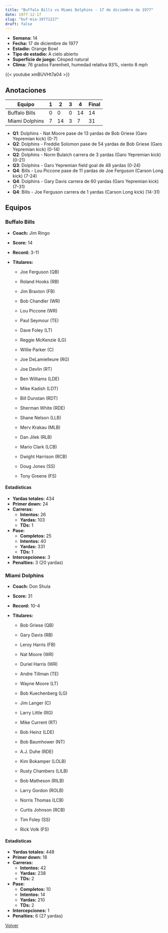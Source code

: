 ```yaml
---
title: "Buffalo Bills vs Miami Dolphins - 17 de diciembre de 1977"
date: 1977-12-17
slug: "buf-mia-19771217"
draft: false
---
```


- **Semana:** 14
- **Fecha:** 17 de diciembre de 1977
- **Estadio:** Orange Bowl
- **Tipo de estadio:** A cielo abierto
- **Superficie de juego:** Césped natural
- **Clima:** 76 grados Farenheit, humedad relativa 93%, viento 8 mph


{{< youtube xmBUVHt7a04 >}}


## Anotaciones
| Equipo | 1 | 2 | 3 | 4 | Final |
|--------|---|---|---|---|-------|
| Buffalo Bills  | 0 | 0 | 0 | 14  | 14 |
| Miami Dolphins  | 7 | 14 | 3 | 7  | 31 |
- **Q1**: Dolphins - Nat Moore pase de 13 yardas de Bob Griese (Garo Yepremian kick) (0-7)
- **Q2**: Dolphins - Freddie Solomon pase de 54 yardas de Bob Griese (Garo Yepremian kick) (0-14)
- **Q2**: Dolphins - Norm Bulaich carrera de 3 yardas (Garo Yepremian kick) (0-21)
- **Q3**: Dolphins - Garo Yepremian field goal de 48 yardas (0-24)
- **Q4**: Bills - Lou Piccone pase de 11 yardas de Joe Ferguson (Carson Long kick) (7-24)
- **Q4**: Dolphins - Gary Davis carrera de 60 yardas (Garo Yepremian kick) (7-31)
- **Q4**: Bills - Joe Ferguson carrera de 1 yardas (Carson Long kick) (14-31)


## Equipos


### Buffalo Bills
* **Coach:** Jim Ringo
* **Score:** 14
* **Record:** 3-11
* **Titulares:** 

  * Joe Ferguson (QB) 

  * Roland Hooks (RB) 

  * Jim Braxton (FB) 

  * Bob Chandler (WR) 

  * Lou Piccone (WR) 

  * Paul Seymour (TE) 

  * Dave Foley (LT) 

  * Reggie McKenzie (LG) 

  * Willie Parker (C) 

  * Joe DeLamielleure (RG) 

  * Joe Devlin (RT) 

  * Ben Williams (LDE) 

  * Mike Kadish (LDT) 

  * Bill Dunstan (RDT) 

  * Sherman White (RDE) 

  * Shane Nelson (LLB) 

  * Merv Krakau (MLB) 

  * Dan Jilek (RLB) 

  * Mario Clark (LCB) 

  * Dwight Harrison (RCB) 

  * Doug Jones (SS) 

  * Tony Greene (FS) 

#### Estadísticas
* **Yardas totales:** 434
* **Primer down:** 24
* **Carreras:**
  * **Intentos:** 26
  * **Yardas:** 103
  * **TDs:** 1
* **Pase:**
  * **Completos:** 25
  * **Intentos:** 40
  * **Yardas:** 331
  * **TDs:** 1
* **Intercepciones:** 3
* **Penalties:** 3 (20 yardas)

### Miami Dolphins
* **Coach:** Don Shula
* **Score:** 31
* **Record:** 10-4
* **Titulares:** 

  * Bob Griese (QB) 

  * Gary Davis (RB) 

  * Leroy Harris (FB) 

  * Nat Moore (WR) 

  * Duriel Harris (WR) 

  * Andre Tillman (TE) 

  * Wayne Moore (LT) 

  * Bob Kuechenberg (LG) 

  * Jim Langer (C) 

  * Larry Little (RG) 

  * Mike Current (RT) 

  * Bob Heinz (LDE) 

  * Bob Baumhower (NT) 

  * A.J. Duhe (RDE) 

  * Kim Bokamper (LOLB) 

  * Rusty Chambers (LILB) 

  * Bob Matheson (RILB) 

  * Larry Gordon (ROLB) 

  * Norris Thomas (LCB) 

  * Curtis Johnson (RCB) 

  * Tim Foley (SS) 

  * Rick Volk (FS) 

#### Estadísticas
* **Yardas totales:** 448
* **Primer down:** 18
* **Carreras:**
  * **Intentos:** 42
  * **Yardas:** 238
  * **TDs:** 2
* **Pase:**
  * **Completos:** 10
  * **Intentos:** 14
  * **Yardas:** 210
  * **TDs:** 2
* **Intercepciones:** 1
* **Penalties:** 6 (27 yardas)


[Volver](/historia/1977)
